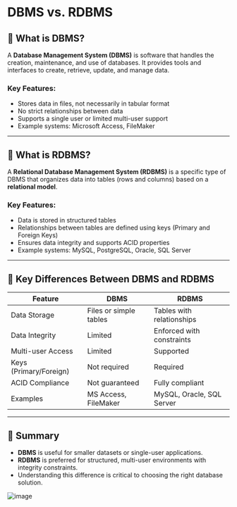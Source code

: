 # DBMS vs. RDBMS

## 🧾 What is DBMS?

A **Database Management System (DBMS)** is software that handles the creation, maintenance, and use of databases. It provides tools and interfaces to create, retrieve, update, and manage data.

### Key Features:
- Stores data in files, not necessarily in tabular format
- No strict relationships between data
- Supports a single user or limited multi-user support
- Example systems: Microsoft Access, FileMaker

---

## 🧾 What is RDBMS?

A **Relational Database Management System (RDBMS)** is a specific type of DBMS that organizes data into tables (rows and columns) based on a **relational model**.

### Key Features:
- Data is stored in structured tables
- Relationships between tables are defined using keys (Primary and Foreign Keys)
- Ensures data integrity and supports ACID properties
- Example systems: MySQL, PostgreSQL, Oracle, SQL Server

---

## 🔑 Key Differences Between DBMS and RDBMS

| Feature                | DBMS                          | RDBMS                            |
|------------------------|-------------------------------|----------------------------------|
| Data Storage           | Files or simple tables        | Tables with relationships        |
| Data Integrity         | Limited                       | Enforced with constraints        |
| Multi-user Access      | Limited                       | Supported                        |
| Keys (Primary/Foreign) | Not required                  | Required                         |
| ACID Compliance        | Not guaranteed                | Fully compliant                  |
| Examples               | MS Access, FileMaker          | MySQL, Oracle, SQL Server        |

---

## 🧠 Summary

- **DBMS** is useful for smaller datasets or single-user applications.
- **RDBMS** is preferred for structured, multi-user environments with integrity constraints.
- Understanding this difference is critical to choosing the right database solution.

![image](https://github.com/user-attachments/assets/01fdface-d25d-4886-a924-84a3bceee6ab)

